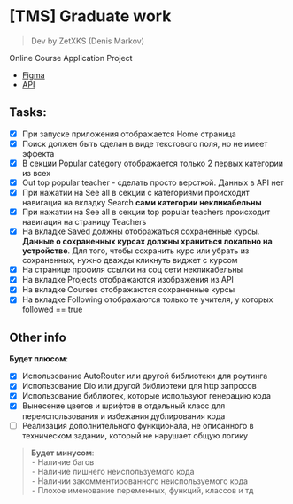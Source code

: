 # [TMS] Graduate work
> Dev by ZetXKS (Denis Markov)

Online Course Application Project
- [Figma](https://www.figma.com/file/zQjaIecypnfvkGxSCgsUl4/Project-5?type=design&node-id=0-286&t=XkqCFfbCnKFG5nBv-0)
- [API](https://github.com/alex-shinkevich/tms_api/tree/main/project-5)

## Tasks:
- [X] При запуске приложения отображается Home страница
- [X] Поиск должен быть сделан в виде текстового поля, но не имеет эффекта
- [X] В секции Popular category отображается только 2 первых категории из всех
- [X] Out top popular teacher - сделать просто версткой. Данных в API нет
- [X] При нажатии на See all в секции с категориями происходит навигация на вкладку Search **сами категории некликабельны**
- [X] При нажатии на See all в секции top popular teachers происходит навигация на страницу Teachers
- [X] На вкладке Saved должны отображаться сохраненные курсы. **Данные о сохраненных курсах должны храниться локально на устройстве**. Для того, чтобы сохранить курс или убрать из сохраненных, нужно дважды кликнуть виджет с курсом
- [X] На странице профиля ссылки на соц сети некликабельны
- [X] На вкладке Projects отображаются изображения из API
- [X] На вкладке Courses отображаются сохраненные курсы
- [X] На вкладке Following отображаются только те учителя, у которых followed == true

## Other info
**Будет плюсом**:
- [X] Использование AutoRouter или другой библиотеки для роутинга
- [X] Использование Dio или другой библиотеки для http запросов
- [X] Использование библиотек, которые используют генерацию кода
- [X] Вынесение цветов и шрифтов в отдельный класс для переиспользования и избежания дублирования кода
- [ ] Реализация дополнительного функционала, не описанного в техническом задании, который не нарушает общую логику

> **Будет минусом**:\
> ⁃ Наличие багов\
> ⁃ Наличие лишнего неиспользуемого кода\
> ⁃ Наличии закомментированного неиспользуемого кода\
> ⁃ Плохое именование переменных, функций, классов и тд